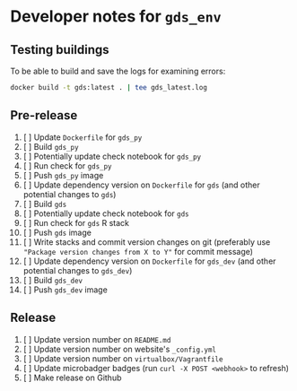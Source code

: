 # Developer notes for `gds_env`

## Testing buildings

To be able to build  and save the logs for examining errors:

```bash
docker build -t gds:latest . | tee gds_latest.log
```

## Pre-release

1. [ ] Update `Dockerfile` for `gds_py`
1. [ ] Build `gds_py`
1. [ ] Potentially update check notebook for `gds_py`
1. [ ] Run check for `gds_py`
1. [ ] Push `gds_py` image
1. [ ] Update dependency version on `Dockerfile` for `gds` (and other potential changes to `gds`)
1. [ ] Build `gds`
1. [ ] Potentially update check notebook for `gds`
1. [ ] Run check for `gds` R stack
1. [ ] Push `gds` image
1. [ ] Write stacks and commit version changes on git (preferably use `"Package version changes from X to Y"` for commit message)
1. [ ] Update dependency version on `Dockerfile` for `gds_dev` (and other potential changes to `gds_dev`)
1. [ ] Build `gds_dev`
1. [ ] Push `gds_dev` image

## Release

1. [ ] Update version number on `README.md`
1. [ ] Update version number on website's `_config.yml`
1. [ ] Update version number on `virtualbox/Vagrantfile`
1. [ ] Update microbadger badges (run `curl -X POST <webhook>` to refresh)
1. [ ] Make release on Github

